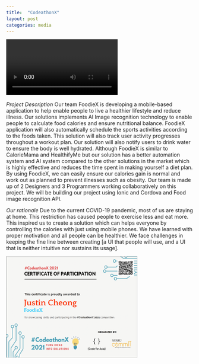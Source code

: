 ```yaml
---
title:  "CodeathonX"
layout: post
categories: media
---
```


![FoodieX](/assets/FoodieX.mp4)

*Project Description*
Our team FoodieX is developing a mobile-based application to help enable people to live a healthier lifestyle and reduce illness. Our solutions implements AI Image recognition technology to enable people to calculate food calories and ensure nutritional balance. FoodieX application will also automatically schedule the sports activities according to the foods taken. This solution will also track user activity progresses throughout a workout plan. Our solution will also notify users to drink water to ensure the body is well hydrated. Although FoodieX is similar to CalorieMama and HealthifyMe but our solution has a better automation system and AI system compared to the other solutions in the market which is highly effective and reduces the time spent in making yourself a diet plan. By using FoodieX, we can easily ensure our calories gain is normal and work out as planned to prevent illnesses such as obesity. Our team is made up of 2 Designers and 3 Programmers working collaboratively on this project. We will be building our project using Ionic and Cordova and Food image recognition API.

*Our rationale*
Due to the current COVID-19 pandemic, most of us are staying at home. This restriction has caused people to exercise less and eat more. This inspired us to create a solution which can helps everyone by controlling the calories with just using mobile phones. We have learned with proper motivation and all people can be healthier. We face challenges in keeping the fine line between creating [a UI that people will use, and a UI that is neither intuitive nor sustains its usage].


<img src="/assets/codeathonCert.pdf" alt="Codeathon Certificate" width="70%"> 
